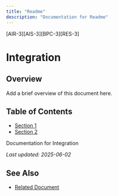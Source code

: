 ```yaml
---
title: "Readme"
description: "Documentation for Readme"
---
```


[AIR-3][AIS-3][BPC-3][RES-3]


<!-- markdownlint-disable MD013 line-length -->

# Integration

## Overview

Add a brief overview of this document here.

## Table of Contents

- [Section 1](#section-1)
- [Section 2](#section-2)


Documentation for Integration

*Last updated: 2025-06-02*

## See Also

- [Related Document](#related-document)

